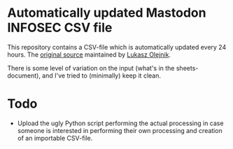# Automatically updated Mastodon INFOSEC CSV file
This repository contains a CSV-file which is automatically updated every 24 hours. The [original source](https://docs.google.com/spreadsheets/d/1t13k5_cNhP9_TgoUmqDZk2ROkWkF6Bg3O5269vKIqWw/view) maintained by [Lukasz Olejnik](https://mastodon.social/@LukaszOlejnik).

There is some level of variation on the input (what's in the sheets-document), and I've tried to (minimally) keep it clean.
# Todo
- Upload the ugly Python script performing the actual processing in case someone is interested in performing their own processing and creation of an importable CSV-file.
